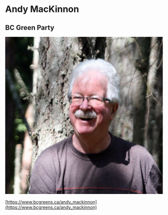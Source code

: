 # Andy MacKinnon

## BC Green Party

![photo of Andy MacKinnon](images/MacKinnon.jpg)

[https://www.bcgreens.ca/andy_mackinnon](https://www.bcgreens.ca/andy_mackinnon)
